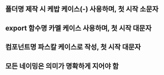 ## 폴더명 제작 시 케밥 케이스(-) 사용하며, 첫 시작 소문자

## export 함수명 카멜 케이스 사용하며, 첫 시작 대문자

## 컴포넌트명 파스칼 케이스로 작성, 첫 시작 대문자

## 모든 네이밍은 의미가 명확하게 지어야 함

